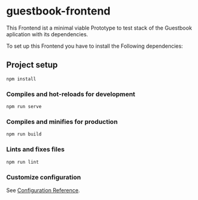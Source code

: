 # guestbook-frontend

This Frontend ist a minimal viable Prototype to test stack of the Guestbook aplication with its dependencies.




To set up this Frontend you have to install the Following dependencies:
## Project setup
```
npm install 
```

### Compiles and hot-reloads for development
```
npm run serve
```

### Compiles and minifies for production
```
npm run build
```

### Lints and fixes files
```
npm run lint
```

### Customize configuration
See [Configuration Reference](https://cli.vuejs.org/config/).

